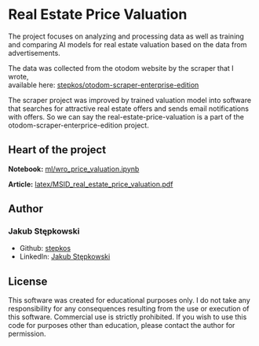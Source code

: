 # Real Estate Price Valuation

The project focuses on analyzing and processing data as well as training and comparing AI models for real estate valuation based on the data from advertisements.

The data was collected from the otodom website by the scraper that I wrote, <br/> available here: [stepkos/otodom-scraper-enterprise-edition](https://github.com/stepkos/otodom-scraper-enterprise-edition)

The scraper project was improved by trained valuation model into software that searches for attractive real estate offers and sends email notifications with offers. So we can say the real-estate-price-valuation is a part of the otodom-scraper-enterprice-edition project.

## Heart of the project
**Notebook:**
[ml/wro_price_valuation.ipynb](https://github.com/stepkos/real-estate-price-valuation/blob/main/ml/wro_price_valuation.ipynb)

**Article:**
[latex/MSID_real_estate_price_valuation.pdf](https://github.com/stepkos/real-estate-price-valuation/blob/main/latex/MSID_real_estate_price_valuation.pdf)

## Author
### Jakub Stępkowski 
- Github: [stepkos](https://github.com/stepkos/)
- LinkedIn: [Jakub Stępkowski](https://www.linkedin.com/in/jakub-stepkowski/)

## License
This software was created for educational purposes only. I do not take any responsibility for any consequences resulting from the use or execution of this software. Commercial use is strictly prohibited. If you wish to use this code for purposes other than education, please contact the author for permission.
